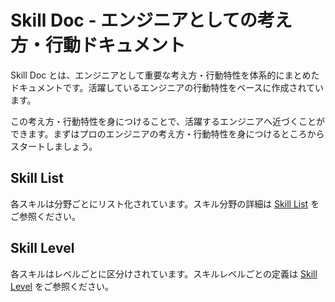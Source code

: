 # Skill Doc - エンジニアとしての考え方・行動ドキュメント

Skill Doc とは、エンジニアとして重要な考え方・行動特性を体系的にまとめたドキュメントです。活躍しているエンジニアの行動特性をベースに作成されています。

この考え方・行動特性を身につけることで、活躍するエンジニアへ近づくことができます。まずはプロのエンジニアの考え方・行動特性を身につけるところからスタートしましょう。

## Skill List

各スキルは分野ごとにリスト化されています。スキル分野の詳細は [Skill List](SKILL_LIST.md) をご参照ください。

## Skill Level

各スキルはレベルごとに区分けされています。スキルレベルごとの定義は [Skill Level](SKILL_LEVEL.md) をご参照ください。
